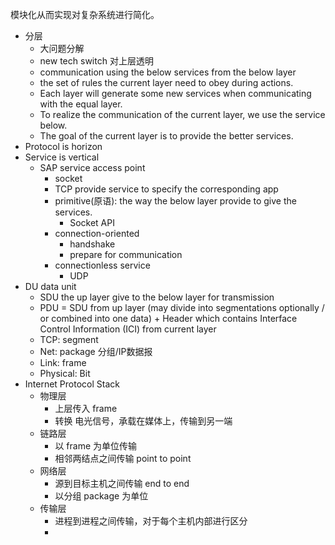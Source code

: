 模块化从而实现对复杂系统进行简化。

- 分层
	- 大问题分解
	- new tech switch 对上层透明
	- communication using the below services from the below layer
	- the set of rules the current layer need to obey during actions.
	- Each layer will generate some new services when communicating with the equal layer.
	- To realize the communication of the current layer, we use the service below.
	- The goal of the current layer is to provide the better services.
- Protocol is horizon
- Service is vertical
	- SAP service access point
		- socket
		- TCP provide service to specify the corresponding app
		- primitive(原语): the way the below layer provide to give the services.
			- Socket API
		- connection-oriented
			- handshake
			- prepare for communication
		- connectionless service
			- UDP
- DU data unit
	- SDU the up layer give to the below layer for transmission
	- PDU = SDU from up layer (may divide into segmentations optionally / or combined into one data) + Header which contains Interface Control Information (ICI) from current layer
	- TCP: segment
	- Net: package 分组/IP数据报
	- Link: frame
	- Physical: Bit
- Internet Protocol Stack
	- 物理层
		- 上层传入 frame
		- 转换 电光信号，承载在媒体上，传输到另一端
	- 链路层
		- 以 frame 为单位传输
		- 相邻两结点之间传输 point to point
	- 网络层
		- 源到目标主机之间传输 end to end
		- 以分组 package 为单位
	- 传输层
		- 进程到进程之间传输，对于每个主机内部进行区分
		-